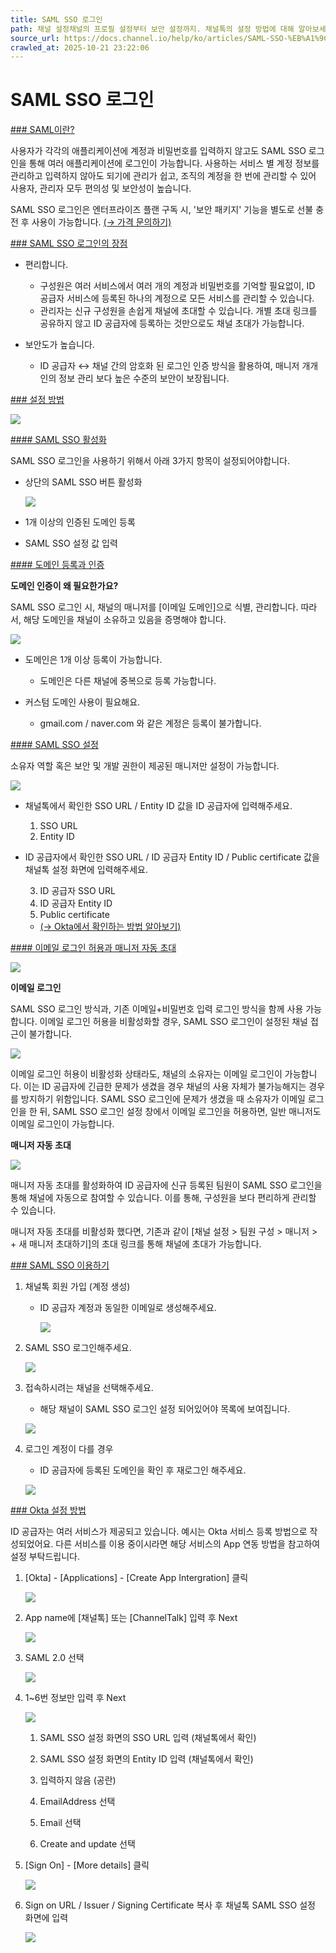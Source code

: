 ```yaml
---
title: SAML SSO 로그인
path: 채널 설정채널의 프로필 설정부터 보안 설정까지. 채널톡의 설정 방법에 대해 알아보세요.14개의 아티클 > 보안 패키지엔터프라이즈 급 보안으로 고객과 정보를 안전하게 보호할 수 있습니다. 조직의 계정을 한 번에 관리 가능한 통합 인증 로그인 기능과, 채널의 부정 로그인을 방지할 수 있는 IP 주소 제한이 포함된 보안 패키지를 통해 채널을 더 안전하게 관리해보세요.2개의 아티클 > SAML SSO 로그인통합 인증 로그인으로 신뢰할 수 있는 하나의 로그인 계정을 통해 여러 애플리케이션에 접근할 수 있는 중앙화된 사용자 인증 서비스입니다.
source_url: https://docs.channel.io/help/ko/articles/SAML-SSO-%EB%A1%9C%EA%B7%B8%EC%9D%B8-cd70a19d
crawled_at: 2025-10-21 23:22:06
---
```


# SAML SSO 로그인

[### SAML이란?](#saml이란?)

사용자가 각각의 애플리케이션에 계정과 비밀번호를 입력하지 않고도 SAML SSO 로그인을 통해 여러 애플리케이션에 로그인이 가능합니다. 사용하는 서비스 별 계정 정보를 관리하고 입력하지 않아도 되기에 관리가 쉽고, 조직의 계정을 한 번에 관리할 수 있어 사용자, 관리자 모두 편의성 및 보안성이 높습니다.

SAML SSO 로그인은 엔터프라이즈 플랜 구독 시, '보안 패키지' 기능을 별도로 선불 충전 후 사용이 가능합니다. [(→ 가격 문의하기)](https://root.channel.io/)

[### SAML SSO 로그인의 장점](#saml-sso-로그인의-장점)

* 편리합니다.

  * 구성원은 여러 서비스에서 여러 개의 계정과 비밀번호를 기억할 필요없이, ID 공급자 서비스에 등록된 하나의 계정으로 모든 서비스를 관리할 수 있습니다.
  * 관리자는 신규 구성원을 손쉽게 채널에 초대할 수 있습니다. 개별 초대 링크를 공유하지 않고 ID 공급자에 등록하는 것만으로도 채널 초대가 가능합니다.
* 보안도가 높습니다.

  * ID 공급자 ↔ 채널 간의 암호화 된 로그인 인증 방식을 활용하여, 매니저 개개인의 정보 관리 보다 높은 수준의 보안이 보장됩니다.

[### 설정 방법](#설정-방법)

![](https://cf.channel.io/document/spaces/6/articles/28/revisions/79/usermedia/662b0fc3437356faacef)

[#### SAML SSO 활성화](#saml-sso-활성화)

SAML SSO 로그인을 사용하기 위해서 아래 3가지 항목이 설정되어야합니다.

* 상단의 SAML SSO 버튼 활성화

  ![](https://cf.channel.io/document/spaces/6/articles/28/revisions/79/usermedia/662b0fc36db3da9e5c8d)
* 1개 이상의 인증된 도메인 등록
* SAML SSO 설정 값 입력

[#### 도메인 등록과 인증](#도메인-등록과-인증)

**도메인 인증이 왜 필요한가요?**

SAML SSO 로그인 시, 채널의 매니저를 [이메일 도메인]으로 식별, 관리합니다. 따라서, 해당 도메인을 채널이 소유하고 있음을 증명해야 합니다.

![](https://cf.channel.io/document/spaces/6/articles/28/revisions/79/usermedia/662b0fc39775fdb4c7e7)

* 도메인은 1개 이상 등록이 가능합니다.

  * 도메인은 다른 채널에 중복으로 등록 가능합니다.
* 커스텀 도메인 사용이 필요해요.

  * gmail.com / naver.com 와 같은 계정은 등록이 불가합니다.

[#### SAML SSO 설정](#saml-sso-설정)

소유자 역할 혹은 보안 및 개발 권한이 제공된 매니저만 설정이 가능합니다.

![](https://cf.channel.io/document/spaces/6/articles/28/revisions/79/usermedia/662b0fc3c8efc81c6599)

* 채널톡에서 확인한 SSO URL / Entity ID 값을 ID 공급자에 입력해주세요.

  1. SSO URL
  2. Entity ID
* ID 공급자에서 확인한 SSO URL / ID 공급자 Entity ID / Public certificate 값을 채널톡 설정 화면에 입력해주세요.

  3. ID 공급자 SSO URL
  4. ID 공급자 Entity ID
  5. Public certificate
  * [(→ Okta에서 확인하는 방법 알아보기)](https://docs.channel.io/help/ko/articles/cd70a19d#%EC%9E%90%EC%A3%BC-%EB%AC%BB%EB%8A%94-%EC%A7%88%EB%AC%B8)

[#### 이메일 로그인 허용과 매니저 자동 초대](#이메일-로그인-허용과-매니저-자동-초대)

![](https://cf.channel.io/document/spaces/6/articles/28/revisions/79/usermedia/662b0fc3efe18e3ff1c8)

**이메일 로그인**

SAML SSO 로그인 방식과, 기존 이메일+비밀번호 입력 로그인 방식을 함께 사용 가능합니다. 이메일 로그인 허용을 비활성화할 경우, SAML SSO 로그인이 설정된 채널 접근이 불가합니다.

![](https://cf.channel.io/document/spaces/6/articles/28/revisions/79/usermedia/662b0fc4279b04158598)

이메일 로그인 허용이 비활성화 상태라도, 채널의 소유자는 이메일 로그인이 가능합니다. 이는 ID 공급자에 긴급한 문제가 생겼을 경우 채널의 사용 자체가 불가능해지는 경우를 방지하기 위함입니다. SAML SSO 로그인에 문제가 생겼을 때 소유자가 이메일 로그인을 한 뒤, SAML SSO 로그인 설정 창에서 이메일 로그인을 허용하면, 일반 매니저도 이메일 로그인이 가능합니다.

**매니저 자동 초대**

![](https://cf.channel.io/document/spaces/6/articles/28/revisions/79/usermedia/662b0fc45ab2db2a7cb9)

매니저 자동 초대를 활성화하여 ID 공급자에 신규 등록된 팀원이 SAML SSO 로그인을 통해 채널에 자동으로 참여할 수 있습니다. 이를 통해, 구성원을 보다 편리하게 관리할 수 있습니다.

매니저 자동 초대를 비활성화 했다면, 기존과 같이 [채널 설정 > 팀원 구성 > 매니저 > + 새 매니저 초대하기]의 초대 링크를 통해 채널에 초대가 가능합니다.

[### SAML SSO 이용하기](#saml-sso-이용하기)

1. 채널톡 회원 가입 (계정 생성)

   * ID 공급자 계정과 동일한 이메일로 생성해주세요.

     ![](https://cf.channel.io/document/spaces/6/articles/28/revisions/79/usermedia/662b0fc494badf4b00d4)
2. SAML SSO 로그인해주세요.

   ![](https://cf.channel.io/document/spaces/6/articles/28/revisions/79/usermedia/662b0fc5365cd326f574)
3. 접속하시려는 채널을 선택해주세요.

   * 해당 채널이 SAML SSO 로그인 설정 되어있어야 목록에 보여집니다.

   ![](https://cf.channel.io/document/spaces/6/articles/28/revisions/79/usermedia/662b0fc5575aa4216ec2)

4. 로그인 계정이 다를 경우

   * ID 공급자에 등록된 도메인을 확인 후 재로그인 해주세요.

   ![](https://cf.channel.io/document/spaces/6/articles/28/revisions/79/usermedia/662b0fc575a0f1a00cb2)

[### Okta 설정 방법](#okta-설정-방법)

ID 공급자는 여러 서비스가 제공되고 있습니다. 예시는 Okta 서비스 등록 방법으로 작성되었어요. 다른 서비스를 이용 중이시라면 해당 서비스의 App 연동 방법을 참고하여 설정 부탁드립니다.

1. [Okta] - [Applications] - [Create App Intergration] 클릭

   ![](https://cf.channel.io/document/spaces/6/articles/28/revisions/79/usermedia/662b0fc5a7d6bb39ee76)
2. App name에 [채널톡] 또는 [ChannelTalk] 입력 후 Next

   ![](https://cf.channel.io/document/spaces/6/articles/28/revisions/79/usermedia/662b0fc5ccc1329837ca)
3. SAML 2.0 선택

   ![](https://cf.channel.io/document/spaces/6/articles/28/revisions/79/usermedia/662b0fc6042d583ec40d)
4. 1~6번 정보만 입력 후 Next

   ![](https://cf.channel.io/document/spaces/6/articles/28/revisions/79/usermedia/662b0fc6359879a0c45a)

   1) SAML SSO 설정 화면의 SSO URL 입력 (채널톡에서 확인)

   2) SAML SSO 설정 화면의 Entity ID 입력 (채널톡에서 확인)

   3) 입력하지 않음 (공란)

   4) EmailAddress 선택

   5) Email 선택

   6) Create and update 선택
5. [Sign On] - [More details] 클릭

   ![](https://cf.channel.io/document/spaces/6/articles/28/revisions/79/usermedia/662b0fc65d43e9f4774f)
6. Sign on URL / Issuer / Signing Certificate 복사 후 채널톡 SAML SSO 설정 화면에 입력

   ![](https://cf.channel.io/document/spaces/6/articles/28/revisions/79/usermedia/662b0fc68c3cd3ff5184)